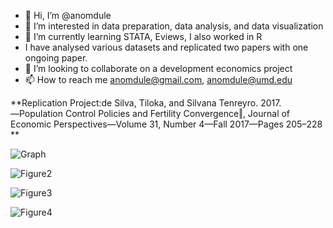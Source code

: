 - 👋 Hi, I’m @anomdule
- 👀 I’m interested in data preparation, data analysis, and data visualization
- 🌱 I’m currently learning STATA, Eviews, I also worked in R 
- I have analysed various datasets and replicated two papers with one ongoing paper.
- 💞️ I’m looking to collaborate on a development economics project
- 📫 How to reach me anomdule@gmail.com, anomdule@umd.edu

<!---
anomdule/anomdule is a ✨ special ✨ repository because its `README.md` (this file) appears on your GitHub profile.
You can click the Preview link to take a look at your changes.
--->

**Replication Project:de Silva, Tiloka, and Silvana Tenreyro. 2017. ―Population Control Policies and Fertility 
Convergence‖, Journal of Economic Perspectives—Volume 31, Number 4—Fall 2017—Pages 205–228 
**

![Graph](https://user-images.githubusercontent.com/101027404/157093167-32bcb376-3eb7-4ea3-b77a-922ff31ceee5.jpg)

![Figure2](https://user-images.githubusercontent.com/101027404/157092687-f1efcb89-c62c-475c-b904-1ec4de888008.jpg)

![Figure3](https://user-images.githubusercontent.com/101027404/157092696-7f4c34a9-ba0c-4676-9a6e-ccf94a46d982.jpg)

![Figure4](https://user-images.githubusercontent.com/101027404/157092697-949b0703-f381-404b-8172-85411529fa22.jpg)

